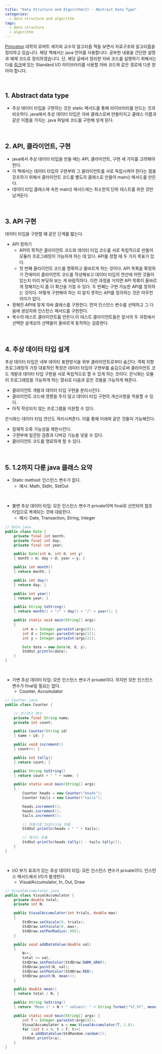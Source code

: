 ```yaml
---
title: "Data Structure and Algorithm(2) - Abstract Data Type"
categories:
  - data structure and algorithm
tags:
  - data structure
  - algorithm
---
```


[Princeton](https://www.coursera.org/learn/algorithms-part1) 대학의 로버트 세지윅 교수의 알고리즘 책을 보면서 자료구조와 알고리즘을 정리하고 있습니다. 해당 책에서는 java 언어를 사용합니다. 공부한 내용을 간단한 설명과 예제 코드로 정리하겠습니다. 단, 해당 글에서 정리한 자바 코드를 실행하기 위해서는 다음 [링크](https://algs4.cs.princeton.edu/code/)에 있는 Standard I/O 라이브러리를 사용할 자바 코드와 같은 경로에 다운 받아야 합니다.

<br/>

## 1. Abstract data type

- 추상 데이터 타입을 구현하는 것은 static 메서드를 통해 라이브러리를 만드는 것과 비슷하다. java에서 추상 데이터 타입은 자바 클래스로써 만들어지고 클래스 이름과 같은 이름을 가지는 .java 파일에 코드를 구현해 넣게 된다.

<br/>

## 2.  API, 클라이언트, 구현

- java에서 추상 데이터 타입을 만들 때는 API, 클라이언트, 구현 세 가지를 고려해야 한다.
- 이 책에서는 데이터 타입의 구현부와 그 클라이언트를 서로 독립시켜야 한다는 점을 강조하기 위해서 클라이언트 코드를 별도의 클래스로 만들어 main() 메서드를 만든다.
- 데이터 타입 클래스에 속한 main() 메서드에는 최소한의 단위 테스트를 위한 것만 남겨둔다.

<br/>

## 3. API 구현

데이터 타입을 구현할 떄 같은 단계를 밟는다.

- API 정하기
  - API의 목적은 클라이언트 코드와 데이터 타입 코드를 서로 독립적으로 만들어 모듈러 프로그래밍이 가능하게 하는 데 있다. API를 정할 때 두 가지 목표가 있다.
  - 첫 번째 클라이언트 코드를 명확하고 올바르게 하는 것이다. API 목록을 확정하기 전에미리 클라이언트 코드를 작성해보고 데이터 타입의 연산에 어떤 것들이 있는지 미리 부딪혀 보는 게 바람직하다. 이런 과정을 거치면 API 목록이 올바르게 정해지는지 좀 더 확신을 가질 수 있다. 두 번째는 구현 가능한 API를 정의하는 것이다. 어떻게 구현해야 하는 지 알지 못하는 API를 정의하는 것은 아무런 의미가 없다.
- 정해진 API에 맞게 자바 클래스를 구현한다. 먼저 인스턴스 변수를 선택하고 그 다음에 생성자와 인스턴스 메서드를 구현한다.
- 복수의 테스트 클라이언트를 만든다.이 테스트 클라이언트들은 앞서의 두 과정에서 선택한 설계상의 선택들이 올바르게 동작하는 검증한다.

<br/>

## 4. 추상 데이터 타입 설계

추상 데이터 타입은 내부 데이터 표현방식을 외부 클라이언트로부터 숨긴다. 객체 지향 프로그래밍의 가장 대표적인 특징은 데이터 타입의 구현부를 숨김으로써 클라이언트 코드 개발과 데이터 타입 구현을 서로 독립적으로 할 수 있게 하는 것이다. 은닉화는 모듈러 프로그래밍을 가능하게 하는 열쇠로 다음과 같은 것들을 가능하게 해준다.

- 클라이언트 개발과 데이터 타입 구현을 분리시킨다.
- 클라이언트 코드에 영향을 주지 않고 데이터 타입 구현의 개선사항을 적용할 수 있다.
- 아직 작성되지 않는 프로그램을 지원할 수 있다.

은닉화는 데이터 타입 연산도 격리시켜준다. 이를 통해 아래와 같은 것들이 가능해진다.

- 잠재적 오류 가능성을 제한시킨다.
- 구현부에 일관된 검증과 디버깅 기능을 넣을 수 있다.
- 클라이언트 코드를 명료하게 할 수 있다.

<br/>

## 5. 1.2까지 다룬 java 클래스 요약

- Static method: 인스턴스 변수가 없다.
  - 예시: Math, StdIn, StdOut

<br/>

- 불변 추상 데이터 타입: 모든 인스턴스 변수가 private이며 final로 선언되어 참조 타입으로 복제되는 것에 대응한다.
  - 예시: Date, Transaction, String, Integer

```java
// Date.java
public class Date {
    private final int month;
    private final int day;
    private final int year;

    public Date(int m, int d, int y)
    { month = m; day = d; year = y; }

    public int month()
    { return month; }

    public int day()
    { return day; }

    public int year()
    { return year; }

    public String toString()
    { return month() + "/" + day() + "/" + year(); }

    public static void main(String[] args)
    {
        int m = Integer.parseInt(args[0]);
        int d = Integer.parseInt(args[1]);
        int y = Integer.parseInt(args[2]);

        Date date = new Date(m, d, y);
        StdOut.println(date);
    }
}
```

<br/>

- 가변 추상 데이터 타입: 모든 인스턴스 변수가 private이다. 하지만 모든 인스턴스 변수가 final일 필요는 없다.
  - Counter, Accumulator

```java
// Counter.java
public class Counter {

    // 인스턴스 변수
    private final String name;
    private int count;

    public Counter(String id)
    { name = id; }

    public void increment()
    { count++; }

    public int tally()
    { return count; }

    public String toString()
    { return count + " " + name; }

    public static void main(String[] args)
    {
        Counter heads = new Counter("heads");
        Counter tails = new Counter("tails");

        heads.increment();
        heads.increment();
        tails.increment();

        // 자동으로 toString 호출
        StdOut.println(heads + " " + tails);

        // 메서드 호출
        StdOut.println(heads.tally() - tails.tally());
    }
}
```

<br/>

- I/O 부가 효과가 있는 추상 데이터 타입: 모든 인스턴스 변수가 private이다. 인스턴스 메서드에서 I/O가 발생한다.
  - VisualAccumulator, In, Out, Draw

```java
// VisualAccumulator.java
public class VisualAccumulator {
    private double total;
    private int N;

    public VisualAccumulator(int trials, double max)
    {
        StdDraw.setXscale(0, trials);
        StdDraw.setYscale(0, max);
        StdDraw.setPenRadius(.005);
    }

    public void addDataValue(double val)
    {
        N++;
        total += val;
        StdDraw.setPenColor(StdDraw.DARK_GRAY);
        StdDraw.point(N, val);
        StdDraw.setPenColor(StdDraw.RED);
        StdDraw.point(N, mean());
    }

    public double mean()
    { return total / N; }

    public String toString()
    { return "Mean (" + N + " values): " + String.format("%7,5f", mean()); }

    public static void main(String[] args) {
        int T = Integer.parseInt(args[0]);
        VisualAccumulator a = new VisualAccumulator(T, 1.0);
        for (int t = 0; t < T; t++)
            a.addDataValue(StdRandom.random());
        StdOut.println(a);
    }
}
```